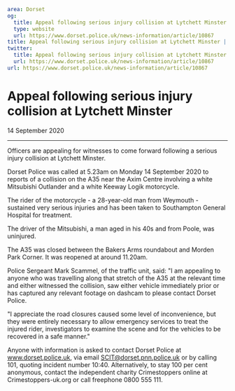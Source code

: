 ```yaml
area: Dorset
og:
  title: Appeal following serious injury collision at Lytchett Minster
  type: website
  url: https://www.dorset.police.uk/news-information/article/10867
title: Appeal following serious injury collision at Lytchett Minster |
twitter:
  title: Appeal following serious injury collision at Lytchett Minster
  url: https://www.dorset.police.uk/news-information/article/10867
url: https://www.dorset.police.uk/news-information/article/10867
```

# Appeal following serious injury collision at Lytchett Minster

14 September 2020

* * *

Officers are appealing for witnesses to come forward following a serious injury collision at Lytchett Minster.

Dorset Police was called at 5.23am on Monday 14 September 2020 to reports of a collision on the A35 near the Axim Centre involving a white Mitsubishi Outlander and a white Keeway Logik motorcycle.

The rider of the motorcycle - a 28-year-old man from Weymouth - sustained very serious injuries and has been taken to Southampton General Hospital for treatment.

The driver of the Mitsubishi, a man aged in his 40s and from Poole, was uninjured.

The A35 was closed between the Bakers Arms roundabout and Morden Park Corner. It was reopened at around 11.20am.

Police Sergeant Mark Scammel, of the traffic unit, said: "I am appealing to anyone who was travelling along that stretch of the A35 at the relevant time and either witnessed the collision, saw either vehicle immediately prior or has captured any relevant footage on dashcam to please contact Dorset Police.

"I appreciate the road closures caused some level of inconvenience, but they were entirely necessary to allow emergency services to treat the injured rider, investigators to examine the scene and for the vehicles to be recovered in a safe manner."

Anyone with information is asked to contact Dorset Police at www.dorset.police.uk, via email SCIT@dorset.pnn.police.uk or by calling 101, quoting incident number 10:40. Alternatively, to stay 100 per cent anonymous, contact the independent charity Crimestoppers online at Crimestoppers-uk.org or call freephone 0800 555 111.
